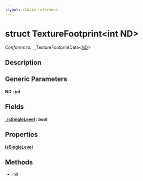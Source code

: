 ```yaml
---
layout: stdlib-reference
---
```


# struct TextureFootprint\<int ND\>

*Conforms to:* \_\_TextureFootprintData\<[ND](index.html#decl-ND)\>

## Description



## Generic Parameters

####  <a id="decl-ND"></a>ND  : int

## Fields

####  <a id="decl-_isSingleLevel"></a>[\_isSingleLevel](0issinglelevel-039.html) : bool

## Properties

####  <a id="decl-isSingleLevel"></a>[isSingleLevel](issinglelevel-28.html)

## Methods

* init


<!-- RTD-TOC-START
```{toctree}
:titlesonly:
:hidden:

_isSingleLevel <0issinglelevel-039>
isSingleLevel <issinglelevel-28>
```
RTD-TOC-END -->
